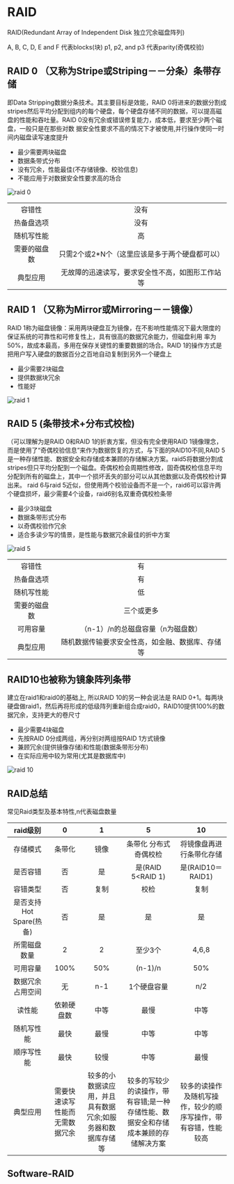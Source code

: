 # **RAID**

RAID(Redundant Array of Independent Disk 独立冗余磁盘阵列)

A, B, C, D, E and F     代表blocks(块)
p1, p2, and p3          代表parity(奇偶校验)

## RAID 0 （又称为Stripe或Striping－－分条）条带存储

即Data Stripping数据分条技术。其主要目标是效能，RAID 0将进来的数据分割成stripes然后平均分配到组内的每个硬盘，每个硬盘存储不同的数据，可以提高磁 盘的性能和吞吐量。RAID 0没有冗余或错误修复能力，成本低，要求至少两个磁盘，一般只是在那些对数 据安全性要求不高的情况下才被使用,并行操作使同一时间内磁盘读写速度提升

* 最少需要两块磁盘
* 数据条带式分布
* 没有冗余，性能最佳(不存储镜像、校验信息)
* 不能应用于对数据安全性要求高的场合

![raid 0](http://static.thegeekstuff.com/wp-content/uploads/2010/07/raid-0.png)

|  |  |
| :------: | :------: |
| 容错性 | 没有 |
| 热备盘选项 | 没有 |
| 随机写性能 | 高 |
| 需要的磁盘数 | 只需2个或2*N个（这里应该是多于两个硬盘都可以） |
| 典型应用 | 无故障的迅速读写，要求安全性不高，如图形工作站等 |

## RAID 1 （又称为Mirror或Mirroring－－镜像）

RAID 1称为磁盘镜像：采用两块硬盘互为镜像，在不影响性能情况下最大限度的保证系统的可靠性和可修复性上，具有很高的数据冗余能力，但磁盘利用 率为50%，故成本最高，多用在保存关键性的重要数据的场合。RAID 1的操作方式是把用户写入硬盘的数据百分之百地自动复制到另外一个硬盘上

* 最少需要2块磁盘
* 提供数据块冗余
* 性能好

![raid 1](http://static.thegeekstuff.com/wp-content/uploads/2010/07/raid-1.png)

## RAID 5 (条带技术+分布式校检)

（可以理解为是RAID 0和RAID 1的折衷方案，但没有完全使用RAID 1镜像理念，而是使用了“奇偶校验信息”来作为数据恢复的方式，与下面的RAID10不同,RAID 5 是一种存储性能、数据安全和存储成本兼顾的存储解决方案。raid5将数据分割成stripes但只平均分配到一个磁盘。奇偶校检会周期性修改，固奇偶校检信息平均分配到所有的磁盘上，其中一个损坏丢失的部分可以从其他数据以及奇偶校检计算出来。
raid 6与raid 5近似，但使用两个校验设备而不是一个，raid6可以容许两个硬盘损坏，最少需要4个设备，raid6别名双重奇偶校检条带

* 最少3块磁盘
* 数据条带形式分布
* 以奇偶校验作冗余
* 适合多读少写的情景，是性能与数据冗余最佳的折中方案

![raid 5](http://static.thegeekstuff.com/wp-content/uploads/2010/07/raid-5.png)

|  |  |
| :------: | :------: |
| 容错性 | 有 |
| 热备盘选项 | 有 |
| 随机写性能 | 低 |
| 需要的磁盘数 | 三个或更多 |
| 可用容量 | （n-1）/n的总磁盘容量（n为磁盘数） |
| 典型应用 | 随机数据传输要求安全性高，如金融、数据库、存储等 |

## RAID10也被称为镜象阵列条带

建立在raid1和raid0的基础上, 所以RAID 10的另一种会说法是 RAID 0+1。每两块硬盘做raid1，然后再将形成的低级阵列重新组合成raid0，RAID10提供100%的数据冗余，支持更大的卷尺寸

* 最少需要4块磁盘
* 先按RAID 0分成两组，再分别对两组按RAID 1方式镜像
* 兼顾冗余(提供镜像存储)和性能(数据条带形分布)
* 在实际应用中较为常用(尤其是数据库中)

![raid 10](http://static.thegeekstuff.com/wp-content/uploads/2010/08/raid10.png)

## RAID总结

常见Raid类型及基本特性,n代表磁盘数量

| raid级别 | 0 | 1 | 5 | 10 |
| :------: | :------: | :------: | :------: | :------: |
| 存储模式 | 条带化 | 镜像 | 条带化 分布式奇偶校检 | 将镜像盘再进行条带化存储 |
| 是否容错 | 否 | 是 | 是(RAID 5<RAID 1) | 是(RAID10＝RAID1) |
| 容错类型 | 否 | 复制 | 校检 | 复制 |
| 是否支持Hot Spare(热备) | 否 | 是 | 是 | 是 |
| 所需磁盘数量 | 2 | 2 | 至少3个 | 4,6,8 |
| 可用容量 | 100% | 50% | (n-1)/n | 50% |
| 数据冗余占用空间 | 无 | n-1 | 1个硬盘容量 | n/2 |
| 读性能 | 依赖硬盘数 | 中等 | 最慢 | 中等 |
| 随机写性能 | 最快 | 最慢 | 中等 | 中等 |
| 顺序写性能 | 最快 | 较慢 | 中等 | 最慢 |
| 典型应用 | 需要快速读写性能而无需数据冗余 | 较多的小数据读应用，并且具有数据冗余;如服务器和数据库存储等 | 较多的写较少的读操作，带有容错;是一种存储性能、数据安全和存储成本兼顾的存储解决方案 | 较多的读操作及随机写操作，较少的顺序写操作，带有容错，性能较高 |



## Software-RAID

